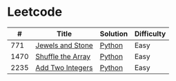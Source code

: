 # Leetcode

| # | Title | Solution | Difficulty |
|---| ----- | -------- | ---------- |
771 | [Jewels and Stone](https://leetcode.com/problems/jewels-and-stones) | [Python](https://github.com/BlancaMorillo/leetcode/blob/master/algorithms/jewels_and_stones.py) | Easy |
1470 | [Shuffle the Array](https://leetcode.com/problems/shuffle-the-array) | [Python](https://github.com/BlancaMorillo/leetcode/blob/master/algorithms/shuffle_the_array.py) | Easy |
2235 | [Add Two Integers](https://leetcode.com/problems/add-two-integers) | [Python](https://github.com/BlancaMorillo/leetcode/blob/master/algorithms/add_two_integers.py) | Easy |
